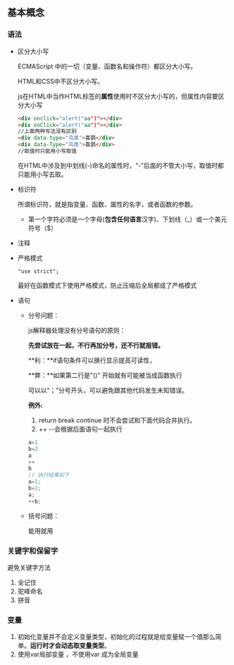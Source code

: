 ## 基本概念

### 语法

- 区分大小写

  ECMAScript 中的一切（变量、函数名和操作符）都区分大小写。

  HTML和CSS中不区分大小写。

  js在HTML中当作HTML标签的**属性**使用时不区分大小写的，但属性内容要区分大小写

  ```html
  <div onclick="alert("aa")"></div>
  <div onClick="alert("aa")"></div>
  //上面两种写法没有区别
  <div data-type="鸟类">喜鹊</div>
  <div data-Type="鸟类">喜鹊</div>
  //取值时只能用小写取值
  ```

  在HTML中涉及到中划线(-)命名的属性时，“-”后面的不管大小写，取值时都只能用小写去取。

- 标识符

  所谓标识符，就是指变量、函数、属性的名字，或者函数的参数。

  * 第一个字符必须是一个字母(**包含任何语言**汉字)、下划线（_）或一个美元符号（$）

- 注释

- 严格模式

  `"use strict";`

  最好在函数模式下使用严格模式，防止压缩后全局都成了严格模式

- 语句

  * 分号问题：

    js解释器处理没有分号语句的原则：

    **先尝试放在一起，不行再加分号，还不行就报错。**

    **利：**if语句条件可以换行显示提高可读性，

    **弊：**如果第二行是"()" 开始就有可能被当成函数执行

    可以以“；”分号开头，可以避免跟其他代码发生未知错误。

    **例外:** 

    1. return break continue 时不会尝试和下面代码合并执行。
    2. ++ --会根据后面语句一起执行

    ```js
    a=1
    b=2
    a
    ++
    b
    // 执行结果如下
    a=1;
    b=2;
    a;
    ++b;
    ```

  * 括号问题：

    能用就用

### 关键字和保留字

避免关键字方法

1. 全记住
2. 驼峰命名
3. 拼音

### 变量

1. 初始化变量并不会定义变量类型，初始化的过程就是给变量赋一个值那么简单。**运行时才会动态取变量类型**。
2. 使用var局部变量 ，不使用var 成为全局变量